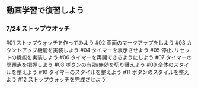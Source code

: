 ## 動画学習で復習しよう

### 7/24 ストップウオッチ

#01 ストップウォッチを作ってみよう
#02 画面のマークアップをしよう
#03 カウントアップ機能を実装しよう
#04 タイマーを表示させよう
#05 停止､リセットの機能を実装しよう
#06 タイマーを再開できるようにしよう
#07 タイマーの問題点を把握しよう
#08 ボタンの有効/無効を切り替えよう
#09 全体のスタイルを整えよう
#10 タイマーのスタイルを整えよう
#11 ボタンのスタイルを整えよう
#12 ストップウォッチを完成させよう

